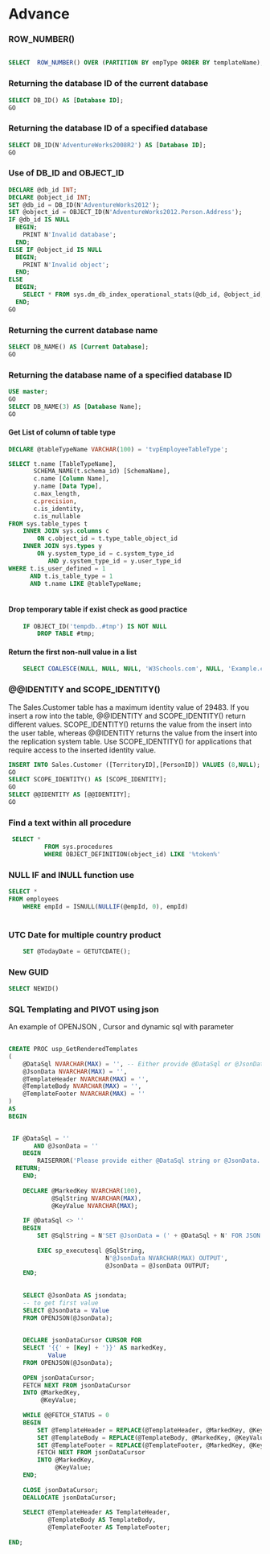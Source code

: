 # Advance

### ROW_NUMBER()
```sql

SELECT  ROW_NUMBER() OVER (PARTITION BY empType ORDER BY templateName), * FROM employees
```

### Returning the database ID of the current database
```sql
SELECT DB_ID() AS [Database ID];  
GO
```

### Returning the database ID of a specified database
```sql
SELECT DB_ID(N'AdventureWorks2008R2') AS [Database ID];  
GO
```

### Use of DB_ID and OBJECT_ID
```sql
DECLARE @db_id INT;  
DECLARE @object_id INT;  
SET @db_id = DB_ID(N'AdventureWorks2012');  
SET @object_id = OBJECT_ID(N'AdventureWorks2012.Person.Address');  
IF @db_id IS NULL   
  BEGIN;  
    PRINT N'Invalid database';  
  END;  
ELSE IF @object_id IS NULL  
  BEGIN;  
    PRINT N'Invalid object';  
  END;  
ELSE  
  BEGIN;  
    SELECT * FROM sys.dm_db_index_operational_stats(@db_id, @object_id, NULL, NULL);  
  END;  
GO
```

### Returning the current database name
```sql
SELECT DB_NAME() AS [Current Database];  
GO
```

### Returning the database name of a specified database ID
```sql
USE master;  
GO  
SELECT DB_NAME(3) AS [Database Name];  
GO
```

#### Get List of column of table type
```sql
DECLARE @tableTypeName VARCHAR(100) = 'tvpEmployeeTableType';

SELECT t.name [TableTypeName],
       SCHEMA_NAME(t.schema_id) [SchemaName],
       c.name [Column Name],
       y.name [Data Type],
       c.max_length,
       c.precision,
       c.is_identity,
       c.is_nullable
FROM sys.table_types t
    INNER JOIN sys.columns c
        ON c.object_id = t.type_table_object_id
    INNER JOIN sys.types y
        ON y.system_type_id = c.system_type_id
           AND y.system_type_id = y.user_type_id
WHERE t.is_user_defined = 1
      AND t.is_table_type = 1
      AND t.name LIKE @tableTypeName;
    
```

#### Drop temporary table if exist check as good practice
```sql
    IF OBJECT_ID('tempdb..#tmp') IS NOT NULL    
        DROP TABLE #tmp;  
```

#### Return the first non-null value in a list
```sql
    SELECT COALESCE(NULL, NULL, NULL, 'W3Schools.com', NULL, 'Example.com');
```

### @@IDENTITY and SCOPE_IDENTITY()
The Sales.Customer table has a maximum identity value of 29483. If you insert a row into the table, @@IDENTITY and SCOPE_IDENTITY() return different values. SCOPE_IDENTITY() returns the value from the insert into the user table, whereas @@IDENTITY returns the value from the insert into the replication system table. Use SCOPE_IDENTITY() for applications that require access to the inserted identity value.
```sql
INSERT INTO Sales.Customer ([TerritoryID],[PersonID]) VALUES (8,NULL);  
GO  
SELECT SCOPE_IDENTITY() AS [SCOPE_IDENTITY];  
GO  
SELECT @@IDENTITY AS [@@IDENTITY];  
GO
```

### Find a text within all procedure 

```sql
 SELECT *
          FROM sys.procedures
          WHERE OBJECT_DEFINITION(object_id) LIKE '%token%'
```

### NULL IF and INULL function use

```sql
SELECT *
FROM employees 
    WHERE empId = ISNULL(NULLIF(@empId, 0), empId)
    
```

### UTC Date for multiple country product
```sql
    SET @TodayDate = GETUTCDATE();
````


### New GUID
```sql
SELECT NEWID()
```


### SQL Templating and PIVOT using json
An example of OPENJSON , Cursor and dynamic sql with parameter 

```sql
  
CREATE PROC usp_GetRenderedTemplates  
(  
    @DataSql NVARCHAR(MAX) = '', -- Either provide @DataSql or @JsonData with array brackets  
    @JsonData NVARCHAR(MAX) = '',  
    @TemplateHeader NVARCHAR(MAX) = '',  
    @TemplateBody NVARCHAR(MAX) = '',  
    @TemplateFooter NVARCHAR(MAX) = ''  
)  
AS  
BEGIN  

  
 IF @DataSql = ''  
       AND @JsonData = ''  
    BEGIN  
        RAISERROR('Please provide either @DataSql string or @JsonData.', 16, 1);  
  RETURN;  
    END;  
  
    DECLARE @MarkedKey NVARCHAR(100),  
            @SqlString NVARCHAR(MAX),  
            @KeyValue NVARCHAR(MAX);  
  
    IF @DataSql <> ''  
    BEGIN  
        SET @SqlString = N'SET @JsonData = (' + @DataSql + N' FOR JSON PATH)';  
  
        EXEC sp_executesql @SqlString,  
                           N'@JsonData NVARCHAR(MAX) OUTPUT',  
                           @JsonData = @JsonData OUTPUT;  
    END;  
     
  
    SELECT @JsonData AS jsondata;  
    -- to get first value  
    SELECT @JsonData = Value  
    FROM OPENJSON(@JsonData);  
  
  
    DECLARE jsonDataCursor CURSOR FOR  
    SELECT '{{' + [Key] + '}}' AS markedKey,  
           Value  
    FROM OPENJSON(@JsonData);  
  
    OPEN jsonDataCursor;  
    FETCH NEXT FROM jsonDataCursor  
    INTO @MarkedKey,  
         @KeyValue;  
  
    WHILE @@FETCH_STATUS = 0  
    BEGIN  
        SET @TemplateHeader = REPLACE(@TemplateHeader, @MarkedKey, @KeyValue);  
        SET @TemplateBody = REPLACE(@TemplateBody, @MarkedKey, @KeyValue);  
        SET @TemplateFooter = REPLACE(@TemplateFooter, @MarkedKey, @KeyValue);  
        FETCH NEXT FROM jsonDataCursor  
        INTO @MarkedKey,  
             @KeyValue;  
    END;  
  
    CLOSE jsonDataCursor;  
    DEALLOCATE jsonDataCursor;  
  
    SELECT @TemplateHeader AS TemplateHeader,  
           @TemplateBody AS TemplateBody,  
           @TemplateFooter AS TemplateFooter;  
  
END;
```
